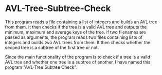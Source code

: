 # AVL-Tree-Subtree-Check

This program reads a file containing a list of integers and builds an AVL tree from them. It then checks if the tree is a valid AVL tree and outputs the minimum, maximum and average keys of the tree. If two filenames are passed as arguments, the program reads two files containing lists of integers and builds two AVL trees from them. It then checks whether the second tree is a subtree of the first tree or not.

Since the main functionality of the program is to check if a tree is a valid AVL tree and whether one tree is a subtree of another, I have named this program "AVL-Tree Subtree Check".
